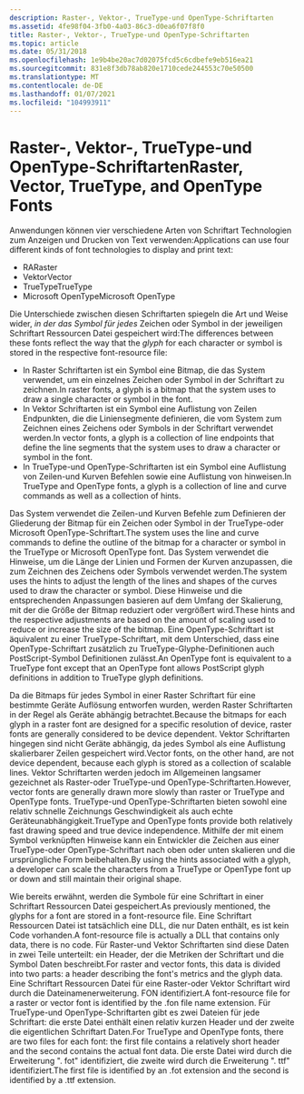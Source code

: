 ```yaml
---
description: Raster-, Vektor-, TrueType-und OpenType-Schriftarten
ms.assetid: 4fe98f04-3fb0-4a03-86c3-d0ea6f07f8f0
title: Raster-, Vektor-, TrueType-und OpenType-Schriftarten
ms.topic: article
ms.date: 05/31/2018
ms.openlocfilehash: 1e9b4be20ac7d02075fcd5c6cdbefe9eb516ea21
ms.sourcegitcommit: 831e8f3db78ab820e1710cede244553c70e50500
ms.translationtype: MT
ms.contentlocale: de-DE
ms.lasthandoff: 01/07/2021
ms.locfileid: "104993911"
---
```

# <a name="raster-vector-truetype-and-opentype-fonts"></a><span data-ttu-id="93a31-103">Raster-, Vektor-, TrueType-und OpenType-Schriftarten</span><span class="sxs-lookup"><span data-stu-id="93a31-103">Raster, Vector, TrueType, and OpenType Fonts</span></span>

<span data-ttu-id="93a31-104">Anwendungen können vier verschiedene Arten von Schriftart Technologien zum Anzeigen und Drucken von Text verwenden:</span><span class="sxs-lookup"><span data-stu-id="93a31-104">Applications can use four different kinds of font technologies to display and print text:</span></span>

-   <span data-ttu-id="93a31-105">RA</span><span class="sxs-lookup"><span data-stu-id="93a31-105">Raster</span></span>
-   <span data-ttu-id="93a31-106">Vektor</span><span class="sxs-lookup"><span data-stu-id="93a31-106">Vector</span></span>
-   <span data-ttu-id="93a31-107">TrueType</span><span class="sxs-lookup"><span data-stu-id="93a31-107">TrueType</span></span>
-   <span data-ttu-id="93a31-108">Microsoft OpenType</span><span class="sxs-lookup"><span data-stu-id="93a31-108">Microsoft OpenType</span></span>

<span data-ttu-id="93a31-109">Die Unterschiede zwischen diesen Schriftarten spiegeln die Art und Weise wider, *in der das Symbol für jedes* Zeichen oder Symbol in der jeweiligen Schriftart Ressourcen Datei gespeichert wird:</span><span class="sxs-lookup"><span data-stu-id="93a31-109">The differences between these fonts reflect the way that the *glyph* for each character or symbol is stored in the respective font-resource file:</span></span>

-   <span data-ttu-id="93a31-110">In Raster Schriftarten ist ein Symbol eine Bitmap, die das System verwendet, um ein einzelnes Zeichen oder Symbol in der Schriftart zu zeichnen.</span><span class="sxs-lookup"><span data-stu-id="93a31-110">In raster fonts, a glyph is a bitmap that the system uses to draw a single character or symbol in the font.</span></span>
-   <span data-ttu-id="93a31-111">In Vektor Schriftarten ist ein Symbol eine Auflistung von Zeilen Endpunkten, die die Liniensegmente definieren, die vom System zum Zeichnen eines Zeichens oder Symbols in der Schriftart verwendet werden.</span><span class="sxs-lookup"><span data-stu-id="93a31-111">In vector fonts, a glyph is a collection of line endpoints that define the line segments that the system uses to draw a character or symbol in the font.</span></span>
-   <span data-ttu-id="93a31-112">In TrueType-und OpenType-Schriftarten ist ein Symbol eine Auflistung von Zeilen-und Kurven Befehlen sowie eine Auflistung von hinweisen.</span><span class="sxs-lookup"><span data-stu-id="93a31-112">In TrueType and OpenType fonts, a glyph is a collection of line and curve commands as well as a collection of hints.</span></span>

<span data-ttu-id="93a31-113">Das System verwendet die Zeilen-und Kurven Befehle zum Definieren der Gliederung der Bitmap für ein Zeichen oder Symbol in der TrueType-oder Microsoft OpenType-Schriftart.</span><span class="sxs-lookup"><span data-stu-id="93a31-113">The system uses the line and curve commands to define the outline of the bitmap for a character or symbol in the TrueType or Microsoft OpenType font.</span></span> <span data-ttu-id="93a31-114">Das System verwendet die Hinweise, um die Länge der Linien und Formen der Kurven anzupassen, die zum Zeichnen des Zeichens oder Symbols verwendet werden.</span><span class="sxs-lookup"><span data-stu-id="93a31-114">The system uses the hints to adjust the length of the lines and shapes of the curves used to draw the character or symbol.</span></span> <span data-ttu-id="93a31-115">Diese Hinweise und die entsprechenden Anpassungen basieren auf dem Umfang der Skalierung, mit der die Größe der Bitmap reduziert oder vergrößert wird.</span><span class="sxs-lookup"><span data-stu-id="93a31-115">These hints and the respective adjustments are based on the amount of scaling used to reduce or increase the size of the bitmap.</span></span> <span data-ttu-id="93a31-116">Eine OpenType-Schriftart ist äquivalent zu einer TrueType-Schriftart, mit dem Unterschied, dass eine OpenType-Schriftart zusätzlich zu TrueType-Glyphe-Definitionen auch PostScript-Symbol Definitionen zulässt.</span><span class="sxs-lookup"><span data-stu-id="93a31-116">An OpenType font is equivalent to a TrueType font except that an OpenType font allows PostScript glyph definitions in addition to TrueType glyph definitions.</span></span>

<span data-ttu-id="93a31-117">Da die Bitmaps für jedes Symbol in einer Raster Schriftart für eine bestimmte Geräte Auflösung entworfen wurden, werden Raster Schriftarten in der Regel als Geräte abhängig betrachtet.</span><span class="sxs-lookup"><span data-stu-id="93a31-117">Because the bitmaps for each glyph in a raster font are designed for a specific resolution of device, raster fonts are generally considered to be device dependent.</span></span> <span data-ttu-id="93a31-118">Vektor Schriftarten hingegen sind nicht Geräte abhängig, da jedes Symbol als eine Auflistung skalierbarer Zeilen gespeichert wird.</span><span class="sxs-lookup"><span data-stu-id="93a31-118">Vector fonts, on the other hand, are not device dependent, because each glyph is stored as a collection of scalable lines.</span></span> <span data-ttu-id="93a31-119">Vektor Schriftarten werden jedoch im Allgemeinen langsamer gezeichnet als Raster-oder TrueType-und OpenType-Schriftarten.</span><span class="sxs-lookup"><span data-stu-id="93a31-119">However, vector fonts are generally drawn more slowly than raster or TrueType and OpenType fonts.</span></span> <span data-ttu-id="93a31-120">TrueType-und OpenType-Schriftarten bieten sowohl eine relativ schnelle Zeichnungs Geschwindigkeit als auch echte Geräteunabhängigkeit.</span><span class="sxs-lookup"><span data-stu-id="93a31-120">TrueType and OpenType fonts provide both relatively fast drawing speed and true device independence.</span></span> <span data-ttu-id="93a31-121">Mithilfe der mit einem Symbol verknüpften Hinweise kann ein Entwickler die Zeichen aus einer TrueType-oder OpenType-Schriftart nach oben oder unten skalieren und die ursprüngliche Form beibehalten.</span><span class="sxs-lookup"><span data-stu-id="93a31-121">By using the hints associated with a glyph, a developer can scale the characters from a TrueType or OpenType font up or down and still maintain their original shape.</span></span>

<span data-ttu-id="93a31-122">Wie bereits erwähnt, werden die Symbole für eine Schriftart in einer Schriftart Ressourcen Datei gespeichert.</span><span class="sxs-lookup"><span data-stu-id="93a31-122">As previously mentioned, the glyphs for a font are stored in a font-resource file.</span></span> <span data-ttu-id="93a31-123">Eine Schriftart Ressourcen Datei ist tatsächlich eine DLL, die nur Daten enthält, es ist kein Code vorhanden.</span><span class="sxs-lookup"><span data-stu-id="93a31-123">A font-resource file is actually a DLL that contains only data, there is no code.</span></span> <span data-ttu-id="93a31-124">Für Raster-und Vektor Schriftarten sind diese Daten in zwei Teile unterteilt: ein Header, der die Metriken der Schriftart und die Symbol Daten beschreibt.</span><span class="sxs-lookup"><span data-stu-id="93a31-124">For raster and vector fonts, this data is divided into two parts: a header describing the font's metrics and the glyph data.</span></span> <span data-ttu-id="93a31-125">Eine Schriftart Ressourcen Datei für eine Raster-oder Vektor Schriftart wird durch die Dateinamenerweiterung. FON identifiziert.</span><span class="sxs-lookup"><span data-stu-id="93a31-125">A font-resource file for a raster or vector font is identified by the .fon file name extension.</span></span> <span data-ttu-id="93a31-126">Für TrueType-und OpenType-Schriftarten gibt es zwei Dateien für jede Schriftart: die erste Datei enthält einen relativ kurzen Header und der zweite die eigentlichen Schriftart Daten.</span><span class="sxs-lookup"><span data-stu-id="93a31-126">For TrueType and OpenType fonts, there are two files for each font: the first file contains a relatively short header and the second contains the actual font data.</span></span> <span data-ttu-id="93a31-127">Die erste Datei wird durch die Erweiterung ". fot" identifiziert, die zweite wird durch die Erweiterung ". ttf" identifiziert.</span><span class="sxs-lookup"><span data-stu-id="93a31-127">The first file is identified by an .fot extension and the second is identified by a .ttf extension.</span></span>

 

 



